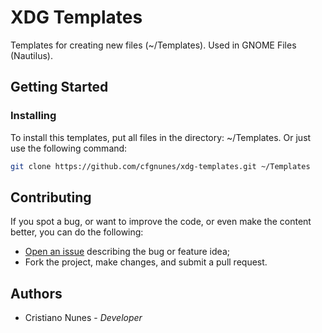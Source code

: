 # XDG Templates

Templates for creating new files (~/Templates). Used in GNOME Files (Nautilus).

## Getting Started

### Installing

To install this templates, put all files in the directory: ~/Templates.
Or just use the following command:

```sh
git clone https://github.com/cfgnunes/xdg-templates.git ~/Templates
```

## Contributing

If you spot a bug, or want to improve the code, or even make the content better, you can do the following:

* [Open an issue](https://github.com/cfgnunes/xdg-templates/issues/new) describing the bug or feature idea;
* Fork the project, make changes, and submit a pull request.

## Authors

* Cristiano Nunes - *Developer*
